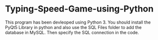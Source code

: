 # Typing-Speed-Game-using-Python
This program has been devleoped using Python 3. 
You should install the PyQt5 Library in python and also use the SQL Files folder to add the database in MySQL.
Then specify the SQL connection in the code. 
